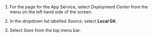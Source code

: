 1. For the page for the App Service, select *Deployment Center* from the menu on the left hand side of the screen.

1. In the dropdown list labelled *Source*, select **Local Git**.

1. Select *Save* from the top menu bar.